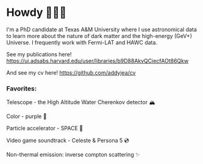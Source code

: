 # Howdy 🤠🌌💫
<!--
**addyjea/addyjea** is a ✨ _special_ ✨ repository because its `README.md` (this file) appears on your GitHub profile.

Here are some ideas to get you started:

- 🔭 I’m currently working on ...
- 🌱 I’m currently learning ...
- 👯 I’m looking to collaborate on ...
- 🤔 I’m looking for help with ...
- 💬 Ask me about ...
- 📫 How to reach me: ...
- 😄 Pronouns: ...
- ⚡ Fun fact: ...
-->

I'm a PhD candidate at Texas A&M University where I use astronomical data to learn more about the nature of dark matter and the high-energy (GeV+) Universe. I frequently work with Fermi-LAT and HAWC data.

See my publications here! https://ui.adsabs.harvard.edu/user/libraries/b9D88AkvQCiecfAOt86Qkw

And see my cv here! https://github.com/addyjea/cv

### Favorites:

Telescope - the High Altitude Water Cherenkov detector 🏔

Color - purple 🦄

Particle accelerator - SPACE 🌟

Video game soundtrack - Celeste & Persona 5 💿

Non-thermal emission: inverse compton scattering ✨
